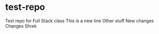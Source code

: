 # test-repo
Test repo for Full Stack class
This is a new line
Other stuff
New changes
Changes
Shrek

